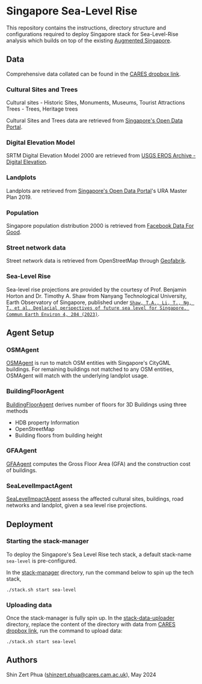 # Singapore Sea-Level Rise
This repository contains the instructions, directory structure and configurations required to deploy Singapore stack for Sea-Level-Rise analysis which builds on top of the existing [Augmented Singapore](https://github.com/cambridge-cares/TheWorldAvatar/tree/dev-singapore-stack/Deploy/stacks/Singapore). 

## Data
Comprehensive data collated can be found in the [CARES dropbox link](https://www.dropbox.com/scl/fo/s4youc2epx7quqapolgw6/AH_IAMDhH9FppOosYpKd3zs?rlkey=4ab335m057bkv64zs7e8xdn20&dl=0). 

### Cultural Sites and Trees
Cultural sites - Historic Sites, Monuments, Museums, Tourist Attractions
Trees - Trees, Heritage trees 

Cultural Sites and Trees data are retrieved from [Singapore's Open Data Portal](https://beta.data.gov.sg/).

### Digital Elevation Model
SRTM Digital Elevation Model 2000 are retrieved from [USGS EROS Archive - Digital Elevation](https://www.usgs.gov/centers/eros/science/usgs-eros-archive-digital-elevation-shuttle-radar-topography-mission-srtm-1#overview).

### Landplots
Landplots are retrieved from [Singapore's Open Data Portal](https://beta.data.gov.sg/)'s URA Master Plan 2019.

### Population
Singapore population distribution 2000 is retrieved from [Facebook Data For Good](https://dataforgood.facebook.com/dfg/tools/high-resolution-population-density-maps).

### Street network data
Street network data is retrieved from OpenStreetMap through [Geofabrik](https://download.geofabrik.de/).

### Sea-Level Rise
Sea-level rise projections are provided by the courtesy of Prof. Benjamin Horton and Dr. Timothy A. Shaw from Nanyang Technological University, Earth Observatory of Singapore, published under [`Shaw, T.A., Li, T., Ng, T. et al. Deglacial perspectives of future sea level for Singapore. Commun Earth Environ 4, 204 (2023)`](https://doi.org/10.1038/s43247-023-00868-5).

## Agent Setup
### OSMAgent
[OSMAgent](https://github.com/cambridge-cares/TheWorldAvatar/tree/main/Agents/OSMAgent) is run to match OSM entities with Singapore's CityGML buildings. For remaining buildings not matched to any OSM entities, OSMAgent will match with the underlying landplot usage. 

### BuildingFloorAgent
[BuildingFloorAgent](https://github.com/cambridge-cares/TheWorldAvatar/tree/main/Agents/BuildingFloorAgent) derives number of floors for 3D Buildings using three methods 
- HDB property Information
- OpenStreetMap
- Building floors from building height

### GFAAgent
[GFAAgent](https://github.com/cambridge-cares/TheWorldAvatar/tree/dev-sea-level-rise-singapore/Agents/GFAAgent) computes the Gross Floor Area (GFA) and the construction cost of buildings. 

### SeaLevelImpactAgent
[SeaLevelImpactAgent](https://github.com/cambridge-cares/TheWorldAvatar/tree/main/Agents/SeaLevelImpactAgent) assess the affected cultural sites, buildings, road networks and landplot, given a sea level rise projections.

## Deployment 
### Starting the stack-manager
To deploy the Singapore's Sea Level Rise tech stack, a default stack-name `sea-level` is pre-configured.

In the [stack-manager](stack-manager) directory, run the command below to spin up the tech stack,
```
./stack.sh start sea-level
```

### Uploading data
Once the stack-manager is fully spin up. In the [stack-data-uploader](stack-data-uploader) directory, replace the content of the directory with data from [CARES dropbox link](https://www.dropbox.com/scl/fo/s4youc2epx7quqapolgw6/AH_IAMDhH9FppOosYpKd3zs?rlkey=4ab335m057bkv64zs7e8xdn20&dl=0), run the command to upload data:
```
./stack.sh start sea-level
```

## Authors
Shin Zert Phua (shinzert.phua@cares.cam.ac.uk), May 2024